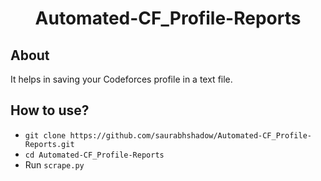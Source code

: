<h1 align = 'center'>Automated-CF_Profile-Reports</h1>

## About
It helps in saving your Codeforces profile in a text file.

## How to use?

- `git clone https://github.com/saurabhshadow/Automated-CF_Profile-Reports.git`
- `cd Automated-CF_Profile-Reports`
- Run `scrape.py`




 
